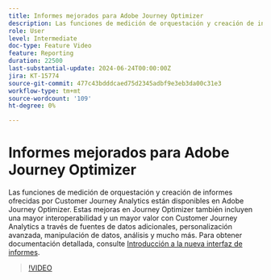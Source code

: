 ```yaml
---
title: Informes mejorados para Adobe Journey Optimizer
description: Las funciones de medición de orquestación y creación de informes ofrecidas por Customer Journey Analytics están disponibles en Adobe Journey Optimizer. Estas mejoras en Journey Optimizer también incluyen una mayor interoperabilidad y un mayor valor con Customer Journey Analytics a través de fuentes de datos adicionales, personalización avanzada, manipulación de datos, análisis y mucho más.
role: User
level: Intermediate
doc-type: Feature Video
feature: Reporting
duration: 22500
last-substantial-update: 2024-06-24T00:00:00Z
jira: KT-15774
source-git-commit: 477c43bdddcaed75d2345adbf9e3eb3da00c31e3
workflow-type: tm+mt
source-wordcount: '109'
ht-degree: 0%

---
```



# Informes mejorados para Adobe Journey Optimizer

Las funciones de medición de orquestación y creación de informes ofrecidas por Customer Journey Analytics están disponibles en Adobe Journey Optimizer. Estas mejoras en Journey Optimizer también incluyen una mayor interoperabilidad y un mayor valor con Customer Journey Analytics a través de fuentes de datos adicionales, personalización avanzada, manipulación de datos, análisis y mucho más.
Para obtener documentación detallada, consulte [Introducción a la nueva interfaz de informes](https://experienceleague.adobe.com/en/docs/journey-optimizer/using/channel-report/report-gs-cja).

>[!VIDEO](https://video.tv.adobe.com/v/3430413/?learn=on)
